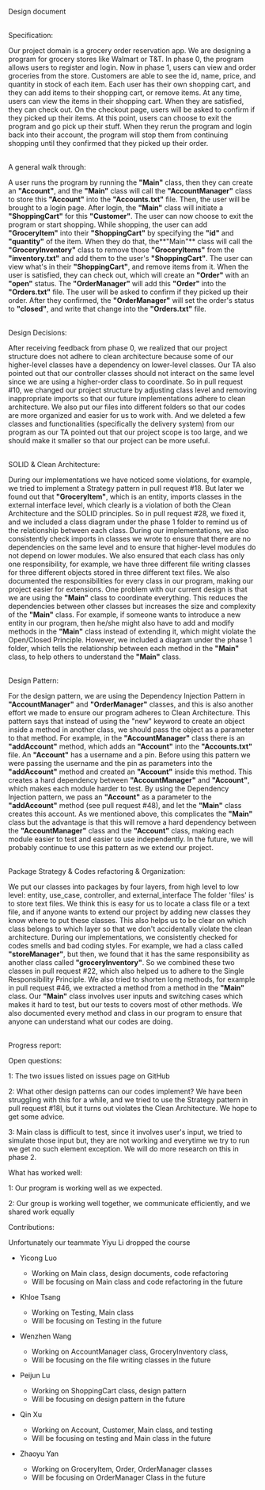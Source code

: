 Design document 

\
Specification:

Our project domain is a grocery order reservation app. 
We are designing a program for grocery stores like Walmart or T&T. In phase 0, the program allows users to register and 
login. Now in phase 1, users can view and order groceries from the store. Customers are able to see the id, name, price, 
and quantity in stock of each item. Each user has their own shopping cart, and they can add items to their shopping 
cart, or remove items. At any time, users can view the items in their shopping cart. When they are satisfied, they can 
check out. On the checkout page, users will be asked to confirm if they picked up their items. At this point, users can 
choose to exit the program and go pick up their stuff. When they rerun the program and login back into their account, 
the program will stop them from continuing shopping until they confirmed that they picked up their order.

\
A general walk through:

A user runs the program by running the **"Main"** class, then they can create an **"Account"**, and the **"Main"** 
class will call the **"AccountManager"** class to store this **"Account"** into the **"Accounts.txt"** file. Then, 
the user will be brought to a login page. After login, the **"Main"** class will initiate a **"ShoppingCart"** for 
this **"Customer"**. The user can now choose to exit the program or start shopping. While shopping, the user can add 
**"GroceryItem"** into their **"ShoppingCart"** by specifying the **"id"** and **"quantity"** of the item. When they 
do that, the**"Main"** class will call the **"GroceryInventory"** class to remove those **"GroceryItems"** from the 
**"inventory.txt"** and add them to the user's **"ShoppingCart"**. The user can view what's in their **"ShoppingCart"**, 
and remove items from it. When the user is satisfied, they can check out, which will create an **"Order"** with an 
**"open"** status. The **"OrderManager"** will add this **"Order"** into the **"Orders.txt"** file. The user will be 
asked to confirm if they picked up their order. After they confirmed, the **"OrderManager"** will set the order's 
status to **"closed"**, and write that change into the **"Orders.txt"** file.

\
Design Decisions:

After receiving feedback from phase 0, we realized that our project structure does not adhere to clean architecture 
because some of our higher-level classes have a dependency on lower-level classes. Our TA also pointed out that our 
controller classes should not interact on the same level since we are using a higher-order class to coordinate. So in 
pull request #10, we changed our project structure by adjusting class level and removing inappropriate imports so that 
our future implementations adhere to clean architecture. We also put our files into different folders so that our codes 
are more organized and easier for us to work with. And we deleted a few classes and functionalities (specifically the 
delivery system) from our program as our TA pointed out that our project scope is too large, and we should make it 
smaller so that our project can be more useful.

\
SOLID & Clean Architecture:

During our implementations we have noticed some violations, for example, we tried to implement a Strategy pattern in 
pull request #18. But later we found out that **"GroceryItem"**, which is an entity, imports classes in the external 
interface level, which clearly is a violation of both the Clean Architecture and the SOLID principles. So in pull
request #28, we fixed it, and we included a class diagram under the phase 1 folder to remind us of the relationship 
between each class. During our implementations, we also consistently check imports in classes we wrote to ensure that 
there are no dependencies on the same level and to ensure that higher-level modules do not depend on lower modules. 
We also ensured that each class has only one responsibility, for example, we have three different file writing classes
for three different objects stored in three different text files. We also documented the responsibilities for every 
class in our program, making our project easier for extensions. One problem with our current design is that we are 
using the **"Main"** class to coordinate everything. This reduces the dependencies between other classes but increases 
the size and complexity of the **"Main"** class. For example, if someone wants to introduce a new entity in our 
program, then he/she might also have to add and modify methods in the **"Main"** class instead of extending it, which 
might violate the Open/Closed Principle. However, we included a diagram under the phase 1 folder, which tells the 
relationship between each method in the **"Main"** class, to help others to understand the **"Main"** class.

\
Design Pattern:

For the design pattern, we are using the Dependency Injection Pattern in **"AccountManager"** and **"OrderManager"** 
classes, and this is also another effort we made to ensure our program adheres to Clean Architecture. This pattern says 
that instead of using the "new" keyword to create an object inside a method in another class, we should pass the object 
as a parameter to that method. For example, in the **"AccountManager"** class there is an **"addAccount"** method, 
which adds an **"Account"** into the **"Accounts.txt"** file. An **"Account"** has a username and a pin. Before using 
this pattern we were passing the username and the pin as parameters into the **"addAccount"** method and created an 
**"Account"** inside this method. This creates a hard dependency between **"AccountManager"** and **"Account"**, which 
makes each module harder to test. By using the Dependency Injection pattern, we pass an **"Account"** as a parameter to 
the **"addAccount"** method (see pull request #48), and let the **"Main"** class creates this account. As we mentioned 
above, this complicates the **"Main"** class but the advantage is that this will remove a hard dependency between the 
**"AccountManager"** class and the **"Account"** class, making each module easier to test and easier to use 
independently. In the future, we will probably continue to use this pattern as we extend our project.

\
Package Strategy & Codes refactoring & Organization:

We put our classes into packages by four layers, from high level to low level: entity, use_case, controller, and 
external_interface The folder 'files' is to store text files. We think this is easy for us to locate a class file or a 
text file, and if anyone wants to extend our project by adding new classes they know where to put these classes. This 
also helps us to be clear on which class belongs to which layer so that we don't accidentally violate the clean 
architecture. During our implementations, we consistently checked for codes smells and bad coding styles. For example, 
we had a class called **"storeManager"**, but then, we found that it has the same responsibility as another class 
called **"groceryInventory"**. So we combined these two classes in pull request #22, which also helped us to adhere 
to the Single Responsibility Principle. We also tried to shorten long methods, for example in pull request #46, we 
extracted a method from a method in the **"Main"** class. Our **"Main"** class involves user inputs and switching 
cases which makes it hard to test, but our tests to covers most of other methods. We also documented every 
method and class in our program to ensure that anyone can understand what our codes are doing.

\
Progress report:

Open questions:

1: The two issues listed on issues page on GitHub

2: What other design patterns can our codes implement? We have been struggling with this for a while, and we tried to 
use the Strategy pattern in pull request #18l, but it turns out violates the Clean Architecture. We hope to get some 
advice.

3: Main class is difficult to test, since it involves user's input, we tried to simulate those input but, they are 
not working and everytime we try to run we get no such element exception. We will do more research on this in phase 2.

What has worked well:

1: Our program is working well as we expected.

2: Our group is working well together, we communicate efficiently, and we shared work equally

Contributions:

Unfortunately our teammate Yiyu Li dropped the course

* Yicong Luo
    * Working on Main class, design documents, code refactoring
    * Will be focusing on Main class and code refactoring in the future

* Khloe Tsang
    * Working on Testing, Main class
    * Will be focusing on Testing in the future

* Wenzhen Wang
    * Working on AccountManager class, GroceryInventory class, 
    * Will be focusing on the file writing classes in the future

* Peijun Lu
    * Working on ShoppingCart class, design pattern
    * Will be focusing on design pattern in the future

* Qin Xu
    * Working on Account, Customer, Main class, and testing
    * Will be focusing on testing and Main class in the future

* Zhaoyu Yan
    * Working on GroceryItem, Order, OrderManager classes
    * Will be focusing on OrderManager Class in the future






